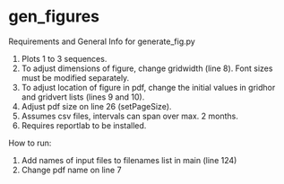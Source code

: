 # gen_figures
Requirements and General Info for generate_fig.py
1. Plots 1 to 3 sequences.
2. To adjust dimensions of figure, change gridwidth (line 8). Font sizes must be modified separately.
3. To adjust location of figure in pdf, change the initial values in gridhor and gridvert lists (lines 9 and 10).
4. Adjust pdf size on line 26 (setPageSize).
5. Assumes csv files, intervals can span over max. 2 months.
6. Requires reportlab to be installed.


How to run:
1. Add names of input files to filenames list in main (line 124)
2. Change pdf name on line 7
